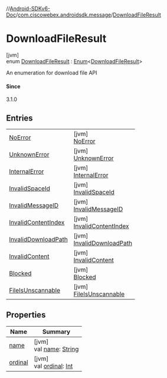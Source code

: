 //[Android-SDKv6-Doc](../../../index.md)/[com.ciscowebex.androidsdk.message](../index.md)/[DownloadFileResult](index.md)

# DownloadFileResult

[jvm]\
enum [DownloadFileResult](index.md) : [Enum](https://kotlinlang.org/api/latest/jvm/stdlib/kotlin/-enum/index.html)&lt;[DownloadFileResult](index.md)&gt; 

An enumeration for download file API

#### Since

3.1.0

## Entries

| | |
|---|---|
| [NoError](-no-error/index.md) | [jvm]<br>[NoError](-no-error/index.md) |
| [UnknownError](-unknown-error/index.md) | [jvm]<br>[UnknownError](-unknown-error/index.md) |
| [InternalError](-internal-error/index.md) | [jvm]<br>[InternalError](-internal-error/index.md) |
| [InvalidSpaceId](-invalid-space-id/index.md) | [jvm]<br>[InvalidSpaceId](-invalid-space-id/index.md) |
| [InvalidMessageID](-invalid-message-i-d/index.md) | [jvm]<br>[InvalidMessageID](-invalid-message-i-d/index.md) |
| [InvalidContentIndex](-invalid-content-index/index.md) | [jvm]<br>[InvalidContentIndex](-invalid-content-index/index.md) |
| [InvalidDownloadPath](-invalid-download-path/index.md) | [jvm]<br>[InvalidDownloadPath](-invalid-download-path/index.md) |
| [InvalidContent](-invalid-content/index.md) | [jvm]<br>[InvalidContent](-invalid-content/index.md) |
| [Blocked](-blocked/index.md) | [jvm]<br>[Blocked](-blocked/index.md) |
| [FileIsUnscannable](-file-is-unscannable/index.md) | [jvm]<br>[FileIsUnscannable](-file-is-unscannable/index.md) |

## Properties

| Name | Summary |
|---|---|
| [name](../../com.ciscowebex.androidsdk.team/-list-team-membership-result/-bad-request/index.md#-372974862%2FProperties%2F-411797461) | [jvm]<br>val [name](../../com.ciscowebex.androidsdk.team/-list-team-membership-result/-bad-request/index.md#-372974862%2FProperties%2F-411797461): [String](https://kotlinlang.org/api/latest/jvm/stdlib/kotlin/-string/index.html) |
| [ordinal](../../com.ciscowebex.androidsdk.team/-list-team-membership-result/-bad-request/index.md#-739389684%2FProperties%2F-411797461) | [jvm]<br>val [ordinal](../../com.ciscowebex.androidsdk.team/-list-team-membership-result/-bad-request/index.md#-739389684%2FProperties%2F-411797461): [Int](https://kotlinlang.org/api/latest/jvm/stdlib/kotlin/-int/index.html) |
